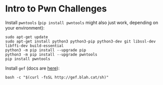 # Intro to Pwn Challenges

Install `pwntools` (`pip install pwntools` might also just work, depending on your environment):
```
sudo apt-get update
sudo apt-get install python3 python3-pip python3-dev git libssl-dev libffi-dev build-essential
python3 -m pip install --upgrade pip
python3 -m pip install --upgrade pwntools
pip install pwntools
```

Install `gef` (docs are [here](https://gef.readthedocs.io/en/master/)):
```
bash -c "$(curl -fsSL http://gef.blah.cat/sh)"
```


